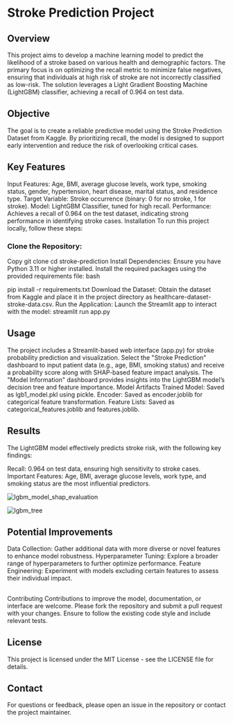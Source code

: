 

# Stroke Prediction Project
## Overview
This project aims to develop a machine learning model to predict the likelihood of a stroke based on various health and demographic factors. The primary focus is on optimizing the recall metric to minimize false negatives, ensuring that individuals at high risk of stroke are not incorrectly classified as low-risk. The solution leverages a Light Gradient Boosting Machine (LightGBM) classifier, achieving a recall of 0.964 on test data.

## Objective
The goal is to create a reliable predictive model using the Stroke Prediction Dataset from Kaggle. By prioritizing recall, the model is designed to support early intervention and reduce the risk of overlooking critical cases.

## Key Features
Input Features: Age, BMI, average glucose levels, work type, smoking status, gender, hypertension, heart disease, marital status, and residence type.
Target Variable: Stroke occurrence (binary: 0 for no stroke, 1 for stroke).
Model: LightGBM Classifier, tuned for high recall.
Performance: Achieves a recall of 0.964 on the test dataset, indicating strong performance in identifying stroke cases.
Installation
To run this project locally, follow these steps:

### Clone the Repository:

Copy
git clone <repository-url>
cd stroke-prediction
Install Dependencies: Ensure you have Python 3.11 or higher installed. Install the required packages using the provided requirements file:
bash

pip install -r requirements.txt
Download the Dataset: Obtain the dataset from Kaggle and place it in the project directory as healthcare-dataset-stroke-data.csv.
Run the Application: Launch the Streamlit app to interact with the model:
streamlit run app.py

## Usage
The project includes a Streamlit-based web interface (app.py) for stroke probability prediction and visualization.
Select the "Stroke Prediction" dashboard to input patient data (e.g., age, BMI, smoking status) and receive a probability score along with SHAP-based feature impact analysis.
The "Model Information" dashboard provides insights into the LightGBM model’s decision tree and feature importance.
Model Artifacts
Trained Model: Saved as lgb1_model.pkl using pickle.
Encoder: Saved as encoder.joblib for categorical feature transformation.
Feature Lists: Saved as categorical_features.joblib and features.joblib.
## Results
The LightGBM model effectively predicts stroke risk, with the following key findings:

Recall: 0.964 on test data, ensuring high sensitivity to stroke cases.
Important Features: Age, BMI, average glucose levels, work type, and smoking status are the most influential predictors.

![lgbm_model_shap_evaluation](https://github.com/user-attachments/assets/070567ed-c6ca-44ee-9ed6-58d1bd378c8c)




![lgbm_tree](https://github.com/user-attachments/assets/94a1104c-051b-4a5b-abf3-af44b48ade07)

## Potential Improvements
Data Collection: Gather additional data with more diverse or novel features to enhance model robustness.
Hyperparameter Tuning: Explore a broader range of hyperparameters to further optimize performance.
Feature Engineering: Experiment with models excluding certain features to assess their individual impact.
## 
Contributing
Contributions to improve the model, documentation, or interface are welcome. Please fork the repository and submit a pull request with your changes. Ensure to follow the existing code style and include relevant tests.

## License
This project is licensed under the MIT License - see the LICENSE file for details.

## Contact
For questions or feedback, please open an issue in the repository or contact the project maintainer.


